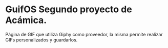 # GuifOS Segundo proyecto de Acámica.
Página de GIF que utiliza Giphy como proveedor, la misma permite realizar GIFs personalizados y guardarlos. 
